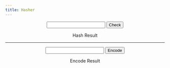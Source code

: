 ```yaml
---
title: Hasher
---
```


<div style="text-align:center">
  <form id="HashCheck" onSubmit="hash(); return false;">
    <input type="text" id="answer" name="user_name" />
    <input type="button" value="Check" onclick="hash(); return false;" />
  </form>
</div>

<div id="result" style="text-align:center">
  Hash Result
</div> 

<hr>

<div style="text-align:center">
  <form id="Encode" onSubmit="A_Encode(); return false;">
    <input type="text" id="enc" />
    <input type="button" value="Encode" onclick="A_Encode(); return false;" />
  </form>
</div>

<div id="enc_result" style="text-align:center">
  Encode Result
</div> 

<script>
//BEING SNEAKY FOR NO REASON
function hash() {
    var InString = document.getElementById("HashCheck").elements[0].value
    var hash = 5381;
    for(var i = 0; i < InString.length; i++)
    {
       hash = hash*33 + InString.charCodeAt(i);
    }
    document.getElementById("result").innerHTML = hash;
    return hash;
}

var di = {};
di['a'] = "qz"; di['A'] = "QZ"; 
di['b'] = "wx"; di['B'] = "WX"; 
di['c'] = "ec"; di['C'] = "EC"; 
di['d'] = "rv"; di['D'] = "RV"; 
di['e'] = "tb"; di['E'] = "TB"; 
di['f'] = "yn"; di['F'] = "YN"; 
di['g'] = "um"; di['G'] = "UM"; 
di['h'] = "qa"; di['H'] = "QA"; 
di['i'] = "ws"; di['I'] = "WS"; 
di['j'] = "ed"; di['J'] = "ED"; 
di['k'] = "rf"; di['K'] = "RF"; 
di['l'] = "tg"; di['L'] = "TG"; 
di['m'] = "yh"; di['M'] = "YH"; 
di['n'] = "uj"; di['N'] = "UJ"; 
di['o'] = "az"; di['O'] = "AZ"; 
di['p'] = "sx"; di['P'] = "SX"; 
di['q'] = "dc"; di['Q'] = "DC"; 
di['r'] = "fv"; di['R'] = "FV"; 
di['s'] = "gb"; di['S'] = "GB"; 
di['t'] = "hn"; di['T'] = "HN"; 
di['u'] = "jm"; di['U'] = "JM"; 
di['v'] = "qq"; di['V'] = "QQ"; 
di['w'] = "ww"; di['W'] = "WW"; 
di['x'] = "ee"; di['X'] = "EE"; 
di['y'] = "rr"; di['Y'] = "RR"; 
di['z'] = "tt"; di['Z'] = "TT"; 

var rdi = {};
for (var prop in di) {
  if(di.hasOwnProperty(prop)) {
    rdi[di[prop]] = prop;
  }
}

function A_Encode()
{
  var StringToEncode = document.getElementById("Encode").elements[0].value
  var EncodedString = "";
  for (var i = 0; i < StringToEncode.length; i++) {
    var ThisChar = StringToEncode.charAt(i);
    if(di.hasOwnProperty(ThisChar)) 
    {
      EncodedString = EncodedString + di[ThisChar];
    } else {
      EncodedString = EncodedString + ThisChar + ThisChar;
    }
  }
  document.getElementById("enc_result").innerHTML = EncodedString;
  return EncodedString;
}


</script>
